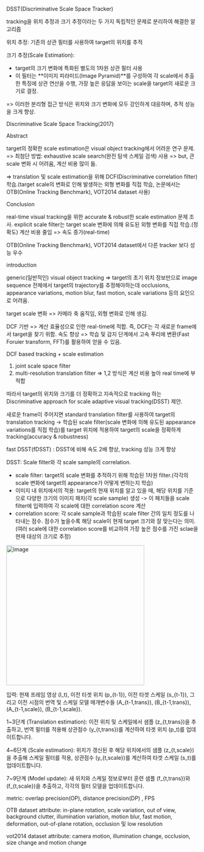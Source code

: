 DSST(Discriminative Scale Space Tracker)

tracking을 위치 추정과 크기 추정이라는 두 가지 독립적인 문제로 분리하여 해결한 알고리즘

위치 추정: 기존의 상관 필터를 사용하여 target의 위치를 추적

크기 추정(Scale Estimation): 
- target의 크기 변화에 특화된 별도의 1차원 상관 필터 사용
- 이 필터는 **이미지 피라미드(Image Pyramid)**를 구성하여 각 scale에서 추출한 특징에 상관 연산을 수행, 가장 높은 응답을 보이는 scale을 target의 새로운 크기로 결정.

=> 이러한 분리형 접근 방식은 위치와 크기 변화에 모두 강인하게 대응하며, 추적 성능을 크게 향상.



Discriminative Scale Space Tracking(2017)

Abstract

target의 정확한 scale estimation은 visual object tracking에서 어려운 연구 문제.
=> 최첨단 방법: exhaustive scale search(완전 탐색 스케일 검색) 사용
=> but, 큰 scale 변화 시 어려움, 계산 비용 많이 듦.

=> translation 및 scale estimation을 위해 DCF(Discriminative correlation filter) 학습.(target scale의 변화로 인해 발생하는 외형 변화를 직접 학습, 논문에서는 OTB(Online Tracking Benchmark), VOT2014 dataset 사용)


Conclusion

real-time visual tracking을 위한 accurate & robust한 scale estimation 문제 조사.
explicit scale filter는 target scale 변화에 의해 유도된 외형 변화를 직접 학습.(정확도)
계산 비용 줄임 => 속도 증가(real-time)

OTB(Online Tracking Benchmark), VOT2014 dataset에서 다른 tracker 보다 성능 우수


introduction

generic(일반적인) visual object tracking => target의 초기 위치 정보만으로 image sequence 전체에서 target의 trajectory를 추정해야하는데 occlusions, appearance variations, motion blur, fast motion, scale variations 등의 요인으로 어려움.

target scale 변화 => 카메라 축 움직임, 외형 변화로 인해 생김.

DCF 기반 => 계산 효율성으로 인한 real-time에 적합. 즉, DCF는 각 새로운 frame에서 target을 찾기 위함.
속도 향상 => 학습 및 감지 단계에서 고속 푸리에 변환(Fast Foruier transform, FFT)를 활용하여 얻을 수 있음.

DCF based tracking + scale estimation 
1. joint scale space filter
2. multi-resolution translation filter
=> 1,2 방식은 계산 비용 높아 real time에 부적합

따라서 target의 위치와 크기를 더 정확하고 지속적으로 tracking 하는 Discriminative approach for scale adaptive visual tracking(DSST) 제안.

새로운 frame이 주어지면 standard translation filter를 사용하여 target의 translation tracking -> 학습된 scale filter(scale 변화에 의해 유도된 appearance variations를 직접 학습)를 target 위치에 적용하여 target의 scale을 정확하게 tracking(accuracy & robustness)

fast DSST(fDSST) : DSST에 비해 속도 2배 향상, tracking 성능 크게 향상

DSST: Scale filter와 각 scale sample의 correlation.
- scale filter: target의 scale 변화를 추적하기 위해 학습된 1차원 filter.(각각의 scale 변화에 target의 appearance가 어떻게 변하는지 학습)
- 이미지 내 위치에서의 적용: target의 현재 위치를 알고 있을 때, 해당 위치를 기준으로 다양한 크기의 이미지 패치(각 scale sample) 생성 -> 이 패치들을 scale filter에 입력하여 각 scale에 대한 correlation score 계산
- correlation score: 각 scale sample과 학습된 scale filter 간의 일치 정도를 나타내는 점수. 점수가 높을수록 해당 scale이 현재 target 크기와 잘 맞는다는 의미.(여러 scale에 대한 correlation score를 비교하여 가장 높은 점수를 가진 sclae을 현재 대상의 크기로 추정)

<img width="362" height="366" alt="image" src="https://github.com/user-attachments/assets/482c8c8b-01bb-4463-a379-1e389fddd1c7" />

입력: 현재 프레임 영상 \(I_t\), 이전 타겟 위치 \(p_{t-1}\), 이전 타겟 스케일 \(s_{t-1}\), 그리고 이전 시점의 번역 및 스케일 모델 매개변수들 \(A_{t-1,trans}\), \(B_{t-1,trans}\), \(A_{t-1,scale}\), \(B_{t-1,scale}\).

1~3단계 (Translation estimation): 이전 위치 및 스케일에서 샘플 \(z_{t,trans}\)을 추출하고, 번역 필터를 적용해 상관점수 \(y_{t,trans}\)를 계산하여 타겟 위치 \(p_t\)를 업데이트합니다.

4~6단계 (Scale estimation): 위치가 갱신된 후 해당 위치에서의 샘플 \(z_{t,scale}\)을 추출해 스케일 필터를 적용, 상관점수 \(y_{t,scale}\)를 계산하여 타겟 스케일 \(s_t\)를 업데이트합니다.

7~9단계 (Model update): 새 위치와 스케일 정보로부터 훈련 샘플 \(f_{t,trans}\)와 \(f_{t,scale}\)을 추출하고, 각각의 필터 모델을 업데이트합니다.

metric: overlap precision(OP), distance precision(DP) , FPS

OTB dataset attribute:
in-plane rotation, scale variation, out of view, background clutter, illumination variation, motion blur, fast motion, deformation, out-of-plane rotation, occlusion 및 low resolution

vot2014 dataset attribute:
camera motion, illumination change, occlusion, size change and motion change

